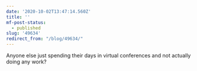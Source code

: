 ```yaml
---
date: '2020-10-02T13:47:14.560Z'
title: ''
mf-post-status:
  - published
slug: '49634'
redirect_from: "/blog/49634/"
---
```

Anyone else just spending their days in virtual conferences and not actually doing any work?

